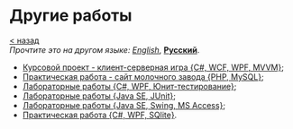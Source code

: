 # Другие работы
[&lt; назад](../../../)  
*Прочтите это на другом языке:* *[English](README.en.md)*, **[Русский](README.md)**.

* [Курсовой проект - клиент-серверная игра {C#, WCF, WPF, MVVM}](connect%20four%20net%20(c_sharp,%20wcf,%20wpf,%20mvvm)/);
* [Практическая работа - сайт молочного завода {PHP, MySQL}](dairy%20factory%20(php,mysql)/);
* [Лабораторные работы {C#, WPF, Юнит-тестирование}](labs%20(c_sharp,%20wpf,%20unit%20testing)/);
* [Лабораторные работы {Java SE, JUnit}](labs%20(java%20se,%20junit)/);
* [Лабораторные работы {Java SE, Swing, MS Access}](labs%20(java%20se,%20swing,%20ms_access)/);
* [Практическая работа {C#, WPF, SQlite}](pochasovka%20(c_sharp,%20xaml,%20sql_lite)/).
